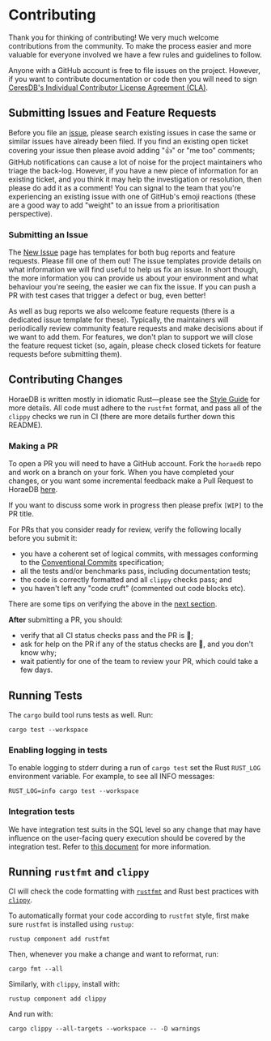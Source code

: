 # Contributing

Thank you for thinking of contributing! We very much welcome contributions from the community.
To make the process easier and more valuable for everyone involved we have a few rules and guidelines to follow.

Anyone with a GitHub account is free to file issues on the project.
However, if you want to contribute documentation or code then you will need to sign [CeresDB's Individual Contributor License Agreement (CLA)](https://cla-assistant.io/CeresDB/ceresdb).

## Submitting Issues and Feature Requests

Before you file an [issue](https://github.com/CeresDB/horaedb/issues/new), please search existing issues in case the same or similar issues have already been filed.
If you find an existing open ticket covering your issue then please avoid adding "👍" or "me too" comments; GitHub notifications can cause a lot of noise for the project maintainers who triage the back-log.
However, if you have a new piece of information for an existing ticket, and you think it may help the investigation or resolution, then please do add it as a comment!
You can signal to the team that you're experiencing an existing issue with one of GitHub's emoji reactions (these are a good way to add "weight" to an issue from a prioritisation perspective).

### Submitting an Issue

The [New Issue]((https://github.com/CeresDB/horaedb/issues/new)) page has templates for both bug reports and feature requests.
Please fill one of them out!
The issue templates provide details on what information we will find useful to help us fix an issue.
In short though, the more information you can provide us about your environment and what behaviour you're seeing, the easier we can fix the issue.
If you can push a PR with test cases that trigger a defect or bug, even better!

As well as bug reports we also welcome feature requests (there is a dedicated issue template for these).
Typically, the maintainers will periodically review community feature requests and make decisions about if we want to add them.
For features, we don't plan to support we will close the feature request ticket (so, again, please check closed tickets for feature requests before submitting them).

## Contributing Changes

HoraeDB is written mostly in idiomatic Rust—please see the [Style Guide](https://ceresdb.github.io/docs/dev/style_guide.html) for more details.
All code must adhere to the `rustfmt` format, and pass all of the `clippy` checks we run in CI (there are more details further down this README).

### Making a PR

To open a PR you will need to have a GitHub account.
Fork the `horaedb` repo and work on a branch on your fork.
When you have completed your changes, or you want some incremental feedback make a Pull Request to HoraeDB [here](https://github.com/CeresDB/horaedb/compare).

If you want to discuss some work in progress then please prefix `[WIP]` to the
PR title.

For PRs that you consider ready for review, verify the following locally before you submit it:

* you have a coherent set of logical commits, with messages conforming to the [Conventional Commits](https://ceresdb.github.io/docs/dev/conventional_commit.html) specification;
* all the tests and/or benchmarks pass, including documentation tests;
* the code is correctly formatted and all `clippy` checks pass; and
* you haven't left any "code cruft" (commented out code blocks etc).

There are some tips on verifying the above in the [next section](#running-tests).

**After** submitting a PR, you should:

* verify that all CI status checks pass and the PR is 💚;
* ask for help on the PR if any of the status checks are 🔴, and you don't know why;
* wait patiently for one of the team to review your PR, which could take a few days.

## Running Tests

The `cargo` build tool runs tests as well. Run:

```shell
cargo test --workspace
```

### Enabling logging in tests

To enable logging to stderr during a run of `cargo test` set the Rust
`RUST_LOG` environment variable. For example, to see all INFO messages:

```shell
RUST_LOG=info cargo test --workspace
```

### Integration tests

We have integration test suits in the SQL level so any change that may have influence on the user-facing query execution should be covered by the integration test. Refer to [this document](./integration_tests/README.md) for more information.

## Running `rustfmt` and `clippy`

CI will check the code formatting with [`rustfmt`](https://github.com/rust-lang/rustfmt) and Rust best practices with [`clippy`](https://github.com/rust-lang/rust-clippy).

To automatically format your code according to `rustfmt` style, first make sure `rustfmt` is installed using `rustup`:

```shell
rustup component add rustfmt
```

Then, whenever you make a change and want to reformat, run:

```shell
cargo fmt --all
```

Similarly, with `clippy`, install with:

```shell
rustup component add clippy
```

And run with:

```shell
cargo clippy --all-targets --workspace -- -D warnings
```

